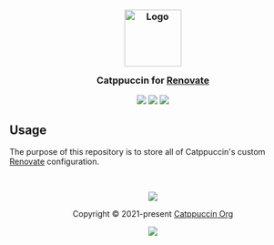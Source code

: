 <h3 align="center">
	<img src="https://raw.githubusercontent.com/catppuccin/catppuccin/main/assets/logos/exports/1544x1544_circle.png" width="100" alt="Logo"/><br/>
	<img src="https://raw.githubusercontent.com/catppuccin/catppuccin/main/assets/misc/transparent.png" height="30" width="0px"/>
	Catppuccin for <a href="https://docs.renovatebot.com/">Renovate</a>
	<img src="https://raw.githubusercontent.com/catppuccin/catppuccin/main/assets/misc/transparent.png" height="30" width="0px"/>
</h3>

<p align="center">
	<a href="https://github.com/catppuccin/renovate-config/stargazers"><img src="https://img.shields.io/github/stars/catppuccin/renovate-config?colorA=363a4f&colorB=b7bdf8&style=for-the-badge"></a>
	<a href="https://github.com/catppuccin/renovate-config/issues"><img src="https://img.shields.io/github/issues/catppuccin/renovate-config?colorA=363a4f&colorB=f5a97f&style=for-the-badge"></a>
	<a href="https://github.com/catppuccin/renovate-config/contributors"><img src="https://img.shields.io/github/contributors/catppuccin/renovate-config/template?colorA=363a4f&colorB=a6da95&style=for-the-badge"></a>
</p>

## Usage

The purpose of this repository is to store all of Catppuccin's custom
[Renovate](https://docs.renovatebot.com/) configuration.

&nbsp;

<p align="center">
	<img src="https://raw.githubusercontent.com/catppuccin/catppuccin/main/assets/footers/gray0_ctp_on_line.svg?sanitize=true" />
</p>

<p align="center">
	Copyright &copy; 2021-present <a href="https://github.com/catppuccin" target="_blank">Catppuccin Org</a>
</p>

<p align="center">
	<a href="https://github.com/catppuccin/catppuccin/blob/main/LICENSE"><img src="https://img.shields.io/static/v1.svg?style=for-the-badge&label=License&message=MIT&logoColor=d9e0ee&colorA=363a4f&colorB=b7bdf8"/></a>
</p>

